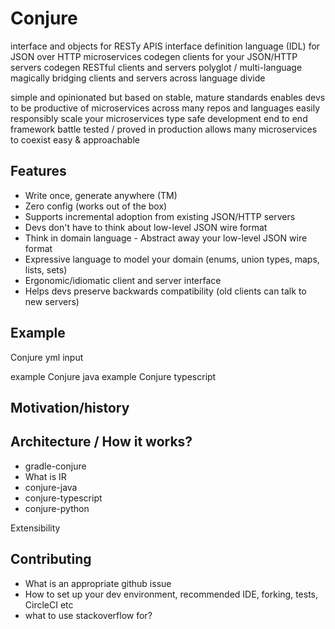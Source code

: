 # Conjure

<!-- tagline -->

interface and objects for RESTy APIS
interface definition language (IDL) for JSON over HTTP microservices
codegen clients for your JSON/HTTP servers
codegen RESTful clients and servers
polyglot / multi-language
magically bridging clients and servers across language divide


<!-- 1 paragraph what/why -->

simple and opinionated but based on stable, mature standards
enables devs to be productive  of microservices across many repos and languages
easily responsibly scale your microservices
type safe development
end to end framework
battle tested / proved in production
allows many microservices to coexist
easy & approachable

## Features

- Write once, generate anywhere (TM)
- Zero config (works out of the box)
- Supports incremental adoption from existing JSON/HTTP servers
- Devs don't have to think about low-level JSON wire format
- Think in domain language - Abstract away your low-level JSON wire format
- Expressive language to model your domain (enums, union types, maps, lists, sets)
- Ergonomic/idiomatic client and server interface
- Helps devs preserve backwards compatibility (old clients can talk to new servers)

## Example

Conjure yml input

example Conjure java
example Conjure typescript


## Motivation/history




## Architecture / How it works?

- gradle-conjure
- What is IR
- conjure-java
- conjure-typescript
- conjure-python

Extensibility

## Contributing

- What is an appropriate github issue
- How to set up your dev environment, recommended IDE, forking, tests, CircleCI etc
- what to use stackoverflow for?

